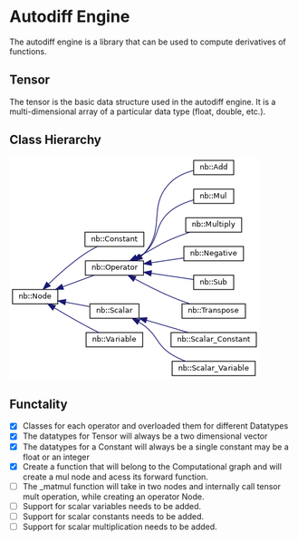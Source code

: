 # Autodiff Engine

The autodiff engine is a library that can be used to compute derivatives of functions. 
<!-- It is designed to be used in the context of automatic differentiation, but can also be used as a general purpose derivative calculator. The autodiff engine is designed to be used in a functional style, where the gradient of a function is represented as a data structure that stores the original function and its gradient. Using this representation, we can easily manipulate the gradient using the chain rule to compute higher-order derivatives, or even use the automatic differentiation to compute derivatives of other functions. -->

## Tensor

The tensor is the basic data structure used in the autodiff engine. It is a multi-dimensional array of a particular data type (float, double, etc.). 

## Class Hierarchy

![Class Hierarchy](../../Whitepaper/images/autodiff_class_hierarchy.png)

## Functality

- [x] Classes for each operator and overloaded them for different Datatypes
- [x] The datatypes for Tensor will always be a two dimensional vector
- [x] The datatypes for a Constant will always be a single constant may be a float or an integer
- [x] Create a function that will belong to the Computational graph and will create a mul node and acess its forward function.
- [ ] The _matmul function will take in two nodes and internally call tensor mult operation, while creating an operator Node.
- [ ] Support for scalar variables needs to be added.
- [ ] Support for scalar constants needs to be added.
- [ ] Support for scalar multiplication needs to be added.